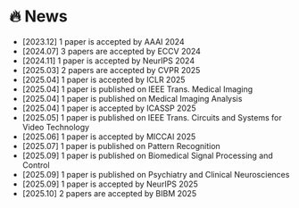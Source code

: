 # 🔥 News

- [2023.12] 1 paper is accepted by AAAI 2024
- [2024.07] 3 papers are accepted by ECCV 2024
- [2024.11] 1 paper is accepted by NeurIPS 2024
- [2025.03] 2 papers are accepted by CVPR 2025
- [2025.04] 1 paper is accepted by ICLR 2025
- [2025.04] 1 paper is published on IEEE Trans. Medical Imaging
- [2025.04] 1 paper is published on Medical Imaging Analysis
- [2025.04] 1 paper is accepted by ICASSP 2025
- [2025.05] 1 paper is published on IEEE Trans. Circuits and Systems for Video Technology
- [2025.06] 1 paper is accepted by MICCAI 2025
- [2025.07] 1 paper is published on Pattern Recognition
- [2025.09] 1 paper is published on Biomedical Signal Processing and Control
- [2025.09] 1 paper is published on Psychiatry and Clinical Neurosciences
- [2025.09] 1 paper is accepted by NeurIPS 2025
- [2025.10] 2 papers are accepted by BIBM 2025

